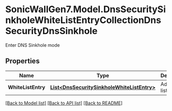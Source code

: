 # SonicWallGen7.Model.DnsSecuritySinkholeWhiteListEntryCollectionDnsSecurityDnsSinkhole
Enter DNS Sinkhole mode

## Properties

Name | Type | Description | Notes
------------ | ------------- | ------------- | -------------
**WhiteListEntry** | [**List&lt;DnsSecuritySinkholeWhiteListEntry&gt;**](DnsSecuritySinkholeWhiteListEntry.md) | Add white list entry. | [optional] 

[[Back to Model list]](../README.md#documentation-for-models) [[Back to API list]](../README.md#documentation-for-api-endpoints) [[Back to README]](../README.md)

